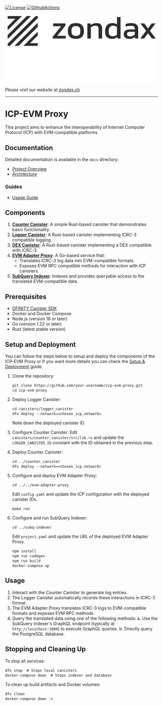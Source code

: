 [![License](https://img.shields.io/badge/License-Apache%202.0-blue.svg)](https://opensource.org/licenses/Apache-2.0)
[![GithubActions](https://github.com/Zondax/icp-icrc3-evm-adapter/actions/workflows/checks.golem.yml/badge.svg)](https://github.com/Zondax/icp-icrc3-evm-adapter/blob/master/.github/workflows/checks.golem.yml)

![zondax_light](docs/assets/zondax_light.png#gh-light-mode-only)
![zondax_dark](docs/assets/zondax_dark.png#gh-dark-mode-only)

_Please visit our website at [zondax.ch](https://www.zondax.ch)_

---

# ICP-EVM Proxy

This project aims to enhance the interoperability of Internet Computer Protocol (ICP) with EVM-compatible platforms.

## Documentation

Detailed documentation is available in the `docs` directory:

- [Project Overview](docs/overview.md)
- [Architecture](docs/architecture.md)

### Guides

- [Usage Guide](docs/guides/usage.md)

## Components

1. **[Counter Canister](docs/components/canisters/counter-canister.md)**: A simple Rust-based canister that demonstrates basic functionality.
2. **[Logger Canister](docs/components/canisters/logger-canister.md)**: A Rust-based canister implementing ICRC-3 compatible logging.
3. **[DEX Canister](docs/components/canisters/dex-canister.md)**: A Rust-based canister implementing a DEX compatible with ICRC-3.
4. **[EVM Adapter Proxy](docs/components/evm-adapter-proxy.md)**: A Go-based service that:
   - Translates ICRC-3 log data into EVM-compatible formats.
   - Exposes EVM RPC compatible methods for interaction with ICP canisters.
5. **[SubQuery Indexer](docs/components/subquery-indexer.md)**: Indexes and provides queryable access to the translated EVM-compatible data.

## Prerequisites

- [DFINITY Canister SDK](https://sdk.dfinity.org/)
- Docker and Docker Compose
- Node.js (version 16 or later)
- Go (version 1.22 or later)
- Rust (latest stable version)

## Setup and Deployment

You can follow the steps below to setup and deploy the components of the ICP-EVM Proxy or if you want more details you can check the [Setup & Deployment](docs/guides/setup-and-deployment.md) guide.

1. Clone the repository:

   ```
   git clone https://github.com/your-username/icp-evm-proxy.git
   cd icp-evm-proxy
   ```

2. Deploy Logger Canister:

   ```
   cd canisters/logger_canister
   dfx deploy --network=<chosen_icp_network>
   ```

   Note down the deployed canister ID.

3. Configure Counter Canister:
   Edit `canisters/counter_canister/src/lib.rs` and update the `LOGGER_CANISTER_ID` constant with the ID obtained in the previous step.

4. Deploy Counter Canister:

   ```
   cd ../counter_canister
   dfx deploy --network=<chosen_icp_network>
   ```

5. Configure and deploy EVM Adapter Proxy:

   ```
   cd ../../evm-adapter-proxy
   ```

   Edit `config.yaml` and update the ICP configuration with the deployed canister IDs.

   ```
   make run
   ```

6. Configure and run SubQuery Indexer:

   ```
   cd ../subq-indexer
   ```

   Edit `project.yaml` and update the URL of the deployed EVM Adapter Proxy.

   ```
   npm install
   npm run codegen
   npm run build
   docker-compose up
   ```

## Usage

1. Interact with the Counter Canister to generate log entries.
2. The Logger Canister automatically records these interactions in ICRC-3 format.
3. The EVM Adapter Proxy translates ICRC-3 logs to EVM-compatible formats and exposes EVM RPC methods.
4. Query the translated data using one of the following methods:
   a. Use the SubQuery Indexer's GraphQL endpoint (typically at `http://localhost:3000`) to execute GraphQL queries.
   b. Directly query the PostgreSQL database.

## Stopping and Cleaning Up

To stop all services:

```
dfx stop  # Stops local canisters
docker-compose down  # Stops indexer and database
```

To clean up build artifacts and Docker volumes:

```
dfx clean
docker-compose down -v
```
